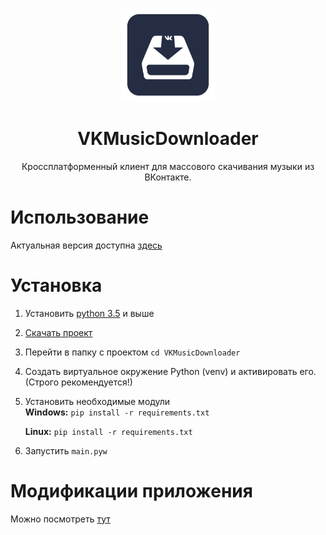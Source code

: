 <p align="center">
  <img src="assets/icon/vk_downloader_icon.png" width="150" />
  <h1 align="center">VKMusicDownloader</h1>
  <p align="center">Кроссплатформенный клиент для массового скачивания музыки из ВКонтакте.</p>
</p>

# **Использование**
 Актуальная версия доступна [здесь](https://github.com/keyzt/VKMusicDownloader/releases)

# **Установка**

 1.  Установить [python 3.5](https://www.python.org/) и выше 
 2.  [Скачать проект](https://github.com/keyzt/VKMusicDownloader/archive/master.zip)
 3.  Перейти в папку с проектом `cd VKMusicDownloader`
 4. Создать виртуальное окружение Python (venv) и активировать его. (Строго рекомендуется!)
 4.  Установить необходимые модули  
    **Windows:** `pip install -r requirements.txt`
   
     **Linux:** `pip install -r requirements.txt`
 5. Запустить `main.pyw`


# **Модификации приложения**

Можно посмотреть [тут](https://github.com/keyzt/VKMusicDownloader/network/members)
